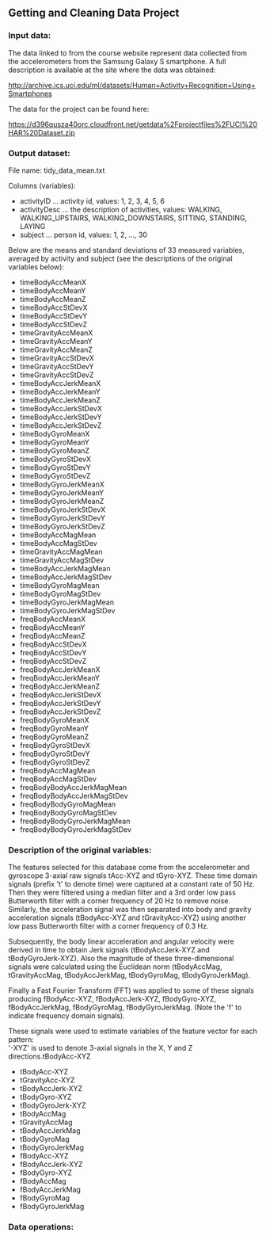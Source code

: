 ## Getting and Cleaning Data Project

### Input data:
The data linked to from the course website represent data collected from the accelerometers from the Samsung Galaxy S smartphone. A full description is available at the site where the data was obtained: 

http://archive.ics.uci.edu/ml/datasets/Human+Activity+Recognition+Using+Smartphones 

The data for the project can be found here: 

https://d396qusza40orc.cloudfront.net/getdata%2Fprojectfiles%2FUCI%20HAR%20Dataset.zip

### Output dataset:

File name: tidy_data_mean.txt

Columns (variables):

* activityID ... activity id, values: 1, 2, 3, 4, 5, 6
* activityDesc ... the description of activities, values: WALKING, WALKING_UPSTAIRS, WALKING_DOWNSTAIRS,	SITTING,	STANDING,  LAYING
* subject ... person id, values: 1, 2, ..., 30


Below are the means and standard deviations of 33 measured variables, averaged by activity and subject (see the descriptions of the original variables below):

* timeBodyAccMeanX
* timeBodyAccMeanY
* timeBodyAccMeanZ
* timeBodyAccStDevX
* timeBodyAccStDevY
* timeBodyAccStDevZ
* timeGravityAccMeanX
* timeGravityAccMeanY
* timeGravityAccMeanZ
* timeGravityAccStDevX
* timeGravityAccStDevY
* timeGravityAccStDevZ
* timeBodyAccJerkMeanX
* timeBodyAccJerkMeanY
* timeBodyAccJerkMeanZ
* timeBodyAccJerkStDevX
* timeBodyAccJerkStDevY
* timeBodyAccJerkStDevZ
* timeBodyGyroMeanX
* timeBodyGyroMeanY
* timeBodyGyroMeanZ
* timeBodyGyroStDevX
* timeBodyGyroStDevY
* timeBodyGyroStDevZ
* timeBodyGyroJerkMeanX
* timeBodyGyroJerkMeanY
* timeBodyGyroJerkMeanZ
* timeBodyGyroJerkStDevX
* timeBodyGyroJerkStDevY
* timeBodyGyroJerkStDevZ
* timeBodyAccMagMean
* timeBodyAccMagStDev
* timeGravityAccMagMean
* timeGravityAccMagStDev
* timeBodyAccJerkMagMean
* timeBodyAccJerkMagStDev
* timeBodyGyroMagMean
* timeBodyGyroMagStDev
* timeBodyGyroJerkMagMean
* timeBodyGyroJerkMagStDev
* freqBodyAccMeanX
* freqBodyAccMeanY
* freqBodyAccMeanZ
* freqBodyAccStDevX
* freqBodyAccStDevY
* freqBodyAccStDevZ
* freqBodyAccJerkMeanX
* freqBodyAccJerkMeanY
* freqBodyAccJerkMeanZ
* freqBodyAccJerkStDevX
* freqBodyAccJerkStDevY
* freqBodyAccJerkStDevZ
* freqBodyGyroMeanX
* freqBodyGyroMeanY
* freqBodyGyroMeanZ
* freqBodyGyroStDevX
* freqBodyGyroStDevY
* freqBodyGyroStDevZ
* freqBodyAccMagMean
* freqBodyAccMagStDev
* freqBodyBodyAccJerkMagMean
* freqBodyBodyAccJerkMagStDev
* freqBodyBodyGyroMagMean
* freqBodyBodyGyroMagStDev
* freqBodyBodyGyroJerkMagMean
* freqBodyBodyGyroJerkMagStDev

### Description of the original variables:

The features selected for this database come from the accelerometer and gyroscope 3-axial raw signals tAcc-XYZ and tGyro-XYZ. These time domain signals (prefix 't' to denote time) were captured at a constant rate of 50 Hz. Then they were filtered using a median filter and a 3rd order low pass Butterworth filter with a corner frequency of 20 Hz to remove noise. Similarly, the acceleration signal was then separated into body and gravity acceleration signals (tBodyAcc-XYZ and tGravityAcc-XYZ) using another low pass Butterworth filter with a corner frequency of 0.3 Hz. 

Subsequently, the body linear acceleration and angular velocity were derived in time to obtain Jerk signals (tBodyAccJerk-XYZ and tBodyGyroJerk-XYZ). Also the magnitude of these three-dimensional signals were calculated using the Euclidean norm (tBodyAccMag, tGravityAccMag, tBodyAccJerkMag, tBodyGyroMag, tBodyGyroJerkMag). 

Finally a Fast Fourier Transform (FFT) was applied to some of these signals producing fBodyAcc-XYZ, fBodyAccJerk-XYZ, fBodyGyro-XYZ, fBodyAccJerkMag, fBodyGyroMag, fBodyGyroJerkMag. (Note the 'f' to indicate frequency domain signals). 

These signals were used to estimate variables of the feature vector for each pattern:  
'-XYZ' is used to denote 3-axial signals in the X, Y and Z directions.tBodyAcc-XYZ

* tBodyAcc-XYZ
* tGravityAcc-XYZ
* tBodyAccJerk-XYZ
* tBodyGyro-XYZ
* tBodyGyroJerk-XYZ
* tBodyAccMag
* tGravityAccMag
* tBodyAccJerkMag
* tBodyGyroMag
* tBodyGyroJerkMag
* fBodyAcc-XYZ
* fBodyAccJerk-XYZ
* fBodyGyro-XYZ
* fBodyAccMag
* fBodyAccJerkMag
* fBodyGyroMag
* fBodyGyroJerkMag

### Data operations:

